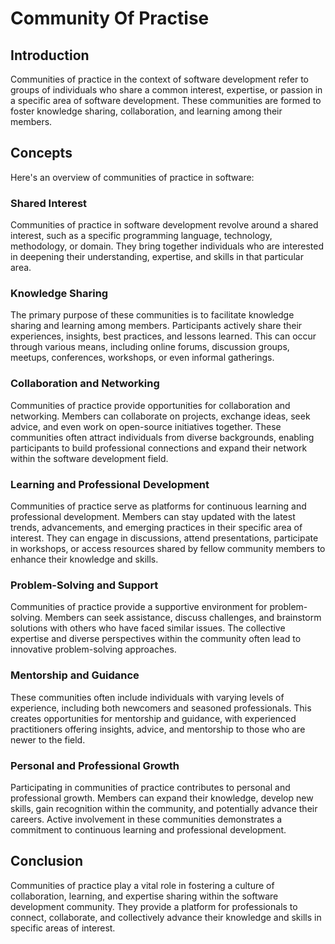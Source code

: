 # Community Of Practise

## Introduction

Communities of practice in the context of software development refer to groups of individuals who share a common interest, expertise, or passion in a specific area of software development. These communities are formed to foster knowledge sharing, collaboration, and learning
among their members.

## Concepts

Here's an overview of communities of practice in software:

### Shared Interest

Communities of practice in software development revolve around a shared interest, such as a specific programming language, technology, methodology, or domain. They bring together individuals who are interested in deepening their understanding, expertise, and skills in that particular area.

### Knowledge Sharing

The primary purpose of these communities is to facilitate knowledge sharing and learning among members. Participants actively share their experiences, insights, best practices, and lessons learned. This can occur through various means, including online forums, discussion groups, meetups, conferences, workshops, or even informal gatherings.

### Collaboration and Networking

Communities of practice provide opportunities for collaboration and networking. Members can collaborate on projects, exchange ideas, seek advice, and even work on open-source initiatives together. These communities often attract individuals from diverse backgrounds, enabling participants to build professional connections and expand their network within the software development field.

### Learning and Professional Development

Communities of practice serve as platforms for continuous learning and professional development. Members can stay updated with the latest trends, advancements, and emerging practices in their specific area of interest. They can engage in discussions, attend presentations, participate in workshops, or access resources shared by fellow community members to enhance their knowledge and skills.

### Problem-Solving and Support

Communities of practice provide a supportive environment for problem-solving. Members can seek assistance, discuss challenges, and brainstorm solutions with others who have faced similar issues. The collective expertise and diverse perspectives within the community often lead to innovative problem-solving approaches.

### Mentorship and Guidance

These communities often include individuals with varying levels of experience, including both newcomers and seasoned professionals. This creates opportunities for mentorship and guidance, with experienced practitioners offering insights, advice, and mentorship to those who are newer to the field.

### Personal and Professional Growth

Participating in communities of practice contributes to personal and professional growth. Members can expand their knowledge, develop new skills, gain recognition within the community, and potentially advance their careers. Active involvement in these communities demonstrates a commitment to continuous learning and professional development.

## Conclusion

Communities of practice play a vital role in fostering a culture of collaboration, learning, and expertise sharing within the software development community. They provide a platform for professionals to connect, collaborate, and collectively advance their knowledge and skills in specific areas of interest.
